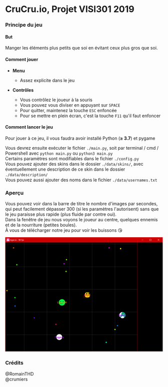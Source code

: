 # CruCru.io, Projet VISI301 2019

### Principe du jeu

#### But

Manger les éléments plus petits que soi en évitant ceux plus gros que soi.

#### Comment jouer

* **Menu**
    * Assez explicite dans le jeu

* **Contrôles**
    * Vous contrôlez le joueur à la souris
    * Vous pouvez vous diviser en appuyant sur ```SPACE```
    * Pour quitter, maintenez la touche ```ESC``` enfoncée
    * Pour se mettre en plein écran, c'est la touche ```F11``` qu'il faut enfoncer

#### Comment lancer le jeu

Pour jouer à ce jeu, il vous faudra avoir installé Python (**≥ 3.7**) et pygame

Vous devrez ensuite exécuter le fichier ```./main.py```, soit par terminal / cmd / Powershell avec ```python main.py``` ou ```python3 main.py``` <br />
Certains paramètres sont modifiables dans le fichier ```./config.py``` <br />
Vous pouvez ajouter des skins dans le dossier ```./data/skins/```, avec éventuellement une description de ce skin dans le dossier ```./data/description/```<br />
Vous pouvez aussi ajouter des noms dans le fichier ```./data/usernames.txt```

### Aperçu

Vous pouvez voir dans la barre de titre le nombre d'images par secondes, qui peut facilement dépasser 300 (si les paramètres l'autorisent) sans que le jeu paraisse plus rapide (plus fluide par contre oui). <br /> 
Dans la fenêtre de jeu nous voyons le joueur au centre, quelques ennemis et de la nourriture (petites boules). <br />
À vous de télécharger notre jeu pour voir les buissons :kissing_heart:

![Aperçu de l'image](data/preview.png)

### Crédits

@RomainTHD<br />
@crumiers
